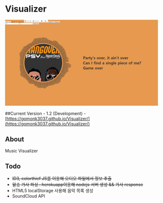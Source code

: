 # Visualizer

![v1.2](images/v1.2.png)

##Current Version - 1.2
(Development) - [https://gomonk3037.github.io/Visualizer/](https://gomonk3037.github.io/Visualizer/)

## About

Music Visualizer

## Todo

- ~~ID3, colorthief JS를 이용해 오디오 파일에서 정보 추출~~
- ~~알송 가사 파싱 : herokuapp이용해 nodejs 서버 생성 && 가사 response~~
- HTML5 localStorage 사용해 음악 목록 생성
- SoundCloud API

